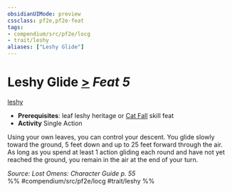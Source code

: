 ```yaml
---
obsidianUIMode: preview
cssclass: pf2e,pf2e-feat
tags:
- compendium/src/pf2e/locg
- trait/leshy
aliases: ["Leshy Glide"]
---
```

# Leshy Glide  [>](../../rules/core-rulebook/chapter-9-playing-the-game.md#Actions "Single Action") *Feat 5*  
[leshy](../../rules/traits/leshy-b1.md)  

- **Prerequisites**: leaf leshy heritage or [Cat Fall](cat-fall.md) skill feat
- **Activity** Single Action

Using your own leaves, you can control your descent. You glide slowly toward the ground, 5 feet down and up to 25 feet forward through the air. As long as you spend at least 1 action gliding each round and have not yet reached the ground, you remain in the air at the end of your turn.

*Source: Lost Omens: Character Guide p. 55*  
%% #compendium/src/pf2e/locg #trait/leshy %%